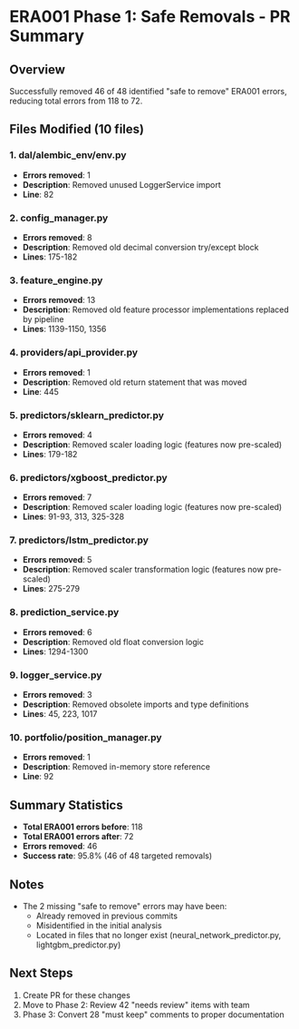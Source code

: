 # ERA001 Phase 1: Safe Removals - PR Summary

## Overview
Successfully removed 46 of 48 identified "safe to remove" ERA001 errors, reducing total errors from 118 to 72.

## Files Modified (10 files)

### 1. dal/alembic_env/env.py
- **Errors removed**: 1
- **Description**: Removed unused LoggerService import
- **Line**: 82

### 2. config_manager.py
- **Errors removed**: 8
- **Description**: Removed old decimal conversion try/except block
- **Lines**: 175-182

### 3. feature_engine.py
- **Errors removed**: 13
- **Description**: Removed old feature processor implementations replaced by pipeline
- **Lines**: 1139-1150, 1356

### 4. providers/api_provider.py
- **Errors removed**: 1
- **Description**: Removed old return statement that was moved
- **Line**: 445

### 5. predictors/sklearn_predictor.py
- **Errors removed**: 4
- **Description**: Removed scaler loading logic (features now pre-scaled)
- **Lines**: 179-182

### 6. predictors/xgboost_predictor.py
- **Errors removed**: 7
- **Description**: Removed scaler loading logic (features now pre-scaled)
- **Lines**: 91-93, 313, 325-328

### 7. predictors/lstm_predictor.py
- **Errors removed**: 5
- **Description**: Removed scaler transformation logic (features now pre-scaled)
- **Lines**: 275-279

### 8. prediction_service.py
- **Errors removed**: 6
- **Description**: Removed old float conversion logic
- **Lines**: 1294-1300

### 9. logger_service.py
- **Errors removed**: 3
- **Description**: Removed obsolete imports and type definitions
- **Lines**: 45, 223, 1017

### 10. portfolio/position_manager.py
- **Errors removed**: 1
- **Description**: Removed in-memory store reference
- **Line**: 92

## Summary Statistics
- **Total ERA001 errors before**: 118
- **Total ERA001 errors after**: 72
- **Errors removed**: 46
- **Success rate**: 95.8% (46 of 48 targeted removals)

## Notes
- The 2 missing "safe to remove" errors may have been:
  - Already removed in previous commits
  - Misidentified in the initial analysis
  - Located in files that no longer exist (neural_network_predictor.py, lightgbm_predictor.py)

## Next Steps
1. Create PR for these changes
2. Move to Phase 2: Review 42 "needs review" items with team
3. Phase 3: Convert 28 "must keep" comments to proper documentation